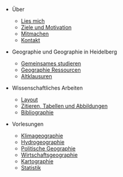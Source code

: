 - Über
  - [Lies mich](README.md)
  - [Ziele und Motivation](about/ziele-motivation.md)
  - [Mitmachen](about/mitmachen.md)
  - [Kontakt](about/kontakt.md)

- Geographie und Geographie in Heidelberg
  - [Gemeinsames studieren](gemeinsames-studieren/alternativer-messenger.md)
  - [Geographie Ressourcen](geographie-ressourcen/geographie-heidelberg.md)
  - [Altklausuren](altklausuren/altklausuren.md)

- Wissenschaftliches Arbeiten
  - [Layout](wissenschaft/layout.md)
  - [Zitieren, Tabellen und Abbildungen](wissenschaft/zitieren-tabellen-abbildungen.md)
  - [Bibliographie](wissenschaft/bibliographie.md)

- Vorlesungen
  - [Klimageographie](klimageographie/00-allgemeines.md)
  - [Hydrogeographie](hydrogeographie/00-allgemeines.md)
  - [Politische Geographie](politische-geographie/00-allgemeines.md)
  - [Wirtschaftsgeographie](wirtschaftsgeographie/00-allgemeines.md)
  - [Kartographie](kartographie/00-allgemeines.md)
  - [Statistik](statistik/00-allgemeines.md)
